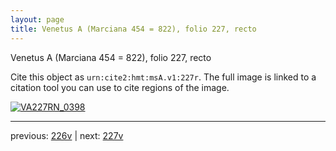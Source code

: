 ```yaml
---
layout: page
title: Venetus A (Marciana 454 = 822), folio 227, recto
---
```


Venetus A (Marciana 454 = 822), folio 227, recto

Cite this object as `urn:cite2:hmt:msA.v1:227r`.  The full image is linked to a citation tool you can use to cite regions of the image.

[![VA227RN_0398](http://www.homermultitext.org/iipsrv?IIIF=/project/homer/pyramidal/deepzoom/hmt/vaimg/2017a/VA227RN_0398.tif/full/800,/0/default.jpg)](http://www.homermultitext.org/ict2/?urn=urn:cite2:hmt:vaimg.2017a:VA227RN_0398) 

---

previous:  [226v](../226v/) | next: [227v](../227v/)